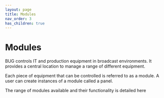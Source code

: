 ```yaml
---
layout: page
title: Modules
nav_order: 3
has_children: true
---
```


# Modules

BUG controls IT and production equipment in broadcast environments. It provides a central location to manage a range of different equipment.

Each piece of equipment that can be controlled is referred to as a module. A user can create instances of a module called a panel.

The range of modules available and their functionality is detailed here
